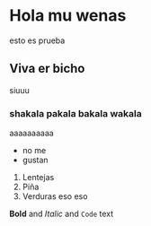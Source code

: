 # Hola mu wenas
esto es prueba
## Viva er bicho
siuuu
### shakala pakala bakala wakala
aaaaaaaaaa
- no me 
- gustan
1. Lentejas
2. Piña
3. Verduras
eso eso

**Bold** and _Italic_ and `Code` text
